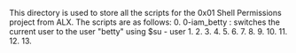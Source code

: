 This directory is used to store all the scripts for the 0x01 Shell Permissions project from ALX.
The scripts are as follows:
0. 0-iam_betty : switches the current user to the user "betty" using $su - user
1.
2.
3.
4.
5.
6.
7.
8.
9.
10.
11.
12.
13.
